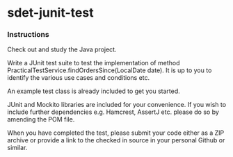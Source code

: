 # sdet-junit-test

### Instructions

Check out and study the Java project.

Write a JUnit test suite to test the implementation of method PracticalTestService.findOrdersSince(LocalDate date).  It is up to you to identify the various use cases and conditions etc.

An example test class is already included to get you started.

JUnit and Mockito libraries are included for your convenience.  If you wish to include further dependencies e.g. Hamcrest, AssertJ etc. please do so by amending the POM file.

When you have completed the test, please submit your code either as a ZIP archive or provide a link to the checked in source in your personal Github or similar.



